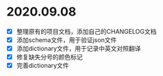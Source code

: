 # 2020.09.08

* [X] 整理原有的项目文档，添加自己的CHANGELOG文档
* [X] 添加schema文件，用于验证json文件
* [X] 添加dictionary文件，用于记录中英文对照翻译
* [X] 修复缺失分号的颜色标记
* [X] 完善dictionary文件
